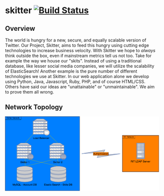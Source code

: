# skitter [![Build Status](https://travis-ci.org/Cictrone/skitter.svg?branch=master)](https://travis-ci.org/Cictrone/skitter)

## Overview
The world is hungry for a new, secure, and equally scalable version of Twitter. Our Project, Skitter, aims to feed this hungry using cutting edge technologies to increase business velocity. With Skitter we hope to *always* think outside the box, even if mainstream metrics tell us not too. Take for example the way we house our "skits". Instead of using a traditional database, like lesser social media companies, we will utilize the scalability of ElasticSearch! Another example is the pure number of different technologies we use at Skitter. In our web application alone we develop using Python, Java, Javascript, Ruby, PHP, and of course HTML/CSS. Others have said our ideas are "unattainable" or "unmaintainable". We aim to prove them all wrong.

## Network Topology
![Network Topology](https://github.com/Cictrone/skitter/blob/master/Network%20Topology.png "Network Topology")
